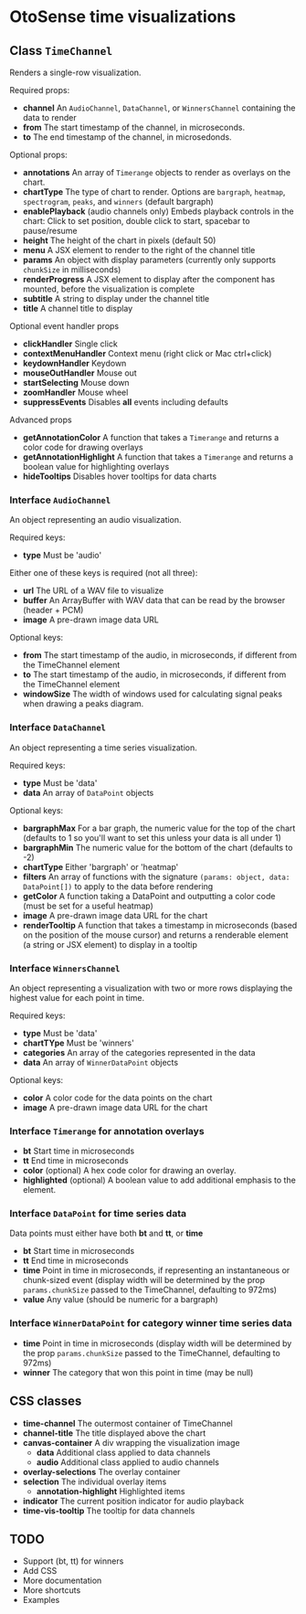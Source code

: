 # OtoSense time visualizations

## Class `TimeChannel`

Renders a single-row visualization.

Required props:
* __channel__ An `AudioChannel`, `DataChannel`, or `WinnersChannel` containing the data to render
* __from__ The start timestamp of the channel, in microseconds.
* __to__ The end timestamp of the channel, in microsedonds.

Optional props:
* __annotations__ An array of `Timerange` objects to render as overlays on the chart.
* __chartType__ The type of chart to render. Options are `bargraph`, `heatmap`, `spectrogram`, `peaks`, and `winners` (default bargraph)
* __enablePlayback__ (audio channels only) Embeds playback controls in the chart: Click to set position, double click to start, spacebar to pause/resume
* __height__ The height of the chart in pixels (default 50)
* __menu__ A JSX element to render to the right of the channel title
* __params__ An object with display parameters (currently only supports `chunkSize` in milliseconds)
* __renderProgress__ A JSX element to display after the component has mounted, before the visualization is complete
* __subtitle__ A string to display under the channel title
* __title__ A channel title to display

Optional event handler props
* __clickHandler__ Single click
* __contextMenuHandler__ Context menu (right click or Mac ctrl+click)
* __keydownHandler__ Keydown
* __mouseOutHandler__ Mouse out
* __startSelecting__ Mouse down
* __zoomHandler__ Mouse wheel
* __suppressEvents__ Disables __all__ events including defaults

Advanced props
* __getAnnotationColor__ A function that takes a `Timerange` and returns a color code for drawing overlays
* __getAnnotationHighlight__ A function that takes a `Timerange` and returns a boolean value for highlighting overlays
* __hideTooltips__ Disables hover tooltips for data charts


### Interface `AudioChannel`

An object representing an audio visualization.

Required keys:
* __type__ Must be 'audio'

Either one of these keys is required (not all three):
* __url__ The URL of a WAV file to visualize
* __buffer__ An ArrayBuffer with WAV data that can be read by the browser (header + PCM)
* __image__ A pre-drawn image data URL

Optional keys:
* __from__ The start timestamp of the audio, in microseconds, if different from the TimeChannel element
* __to__ The start timestamp of the audio, in microseconds, if different from the TimeChannel element
* __windowSize__ The width of windows used for calculating signal peaks when drawing a peaks diagram.

### Interface `DataChannel`

An object representing a time series visualization.

Required keys:
* __type__ Must be 'data'
* __data__ An array of `DataPoint` objects

Optional keys:
* __bargraphMax__ For a bar graph, the numeric value for the top of the chart (defaults to 1 so you'll want to set this unless your data is all under 1)
* __bargraphMin__ The numeric value for the bottom of the chart (defaults to -2)
* __chartType__ Either 'bargraph' or 'heatmap'
* __filters__ An array of functions with the signature `(params: object, data: DataPoint[])` to apply to the data before rendering
* __getColor__ A function taking a DataPoint and outputting a color code (must be set for a useful heatmap)
* __image__ A pre-drawn image data URL for the chart
* __renderTooltip__ A function that takes a timestamp in microseconds (based on the position of the mouse cursor) and returns a renderable element (a string or JSX element) to display in a tooltip


### Interface `WinnersChannel`

An object representing a visualization with two or more rows displaying the highest value for each point in time.

Required keys:
* __type__ Must be 'data'
* __chartTYpe__ Must be 'winners'
* __categories__ An array of the categories represented in the data
* __data__ An array of `WinnerDataPoint` objects

Optional keys:
* __color__ A color code for the data points on the chart
* __image__ A pre-drawn image data URL for the chart


### Interface `Timerange` for annotation overlays

* __bt__ Start time in microseconds
* __tt__ End time in microseconds
* __color__ (optional) A hex code color for drawing an overlay.
* __highlighted__ (optional) A boolean value to add additional emphasis to the element.


### Interface `DataPoint` for time series data

Data points must either have both __bt__ and __tt__, or __time__

* __bt__ Start time in microseconds
* __tt__ End time in microseconds
* __time__ Point in time in microseconds, if representing an instantaneous or chunk-sized event (display width will be determined by the prop `params.chunkSize` passed to the TimeChannel, defaulting to 972ms)
* __value__ Any value (should be numeric for a bargraph)


### Interface `WinnerDataPoint` for category winner time series data

* __time__ Point in time in microseconds (display width will be determined by the prop `params.chunkSize` passed to the TimeChannel, defaulting to 972ms)
* __winner__ The category that won this point in time (may be null)


## CSS classes

* __time-channel__ The outermost container of TimeChannel
* __channel-title__ The title displayed above the chart
* __canvas-container__ A div wrapping the visualization image
    * __data__ Additional class applied to data channels
    * __audio__ Additional class applied to audio channels
* __overlay-selections__ The overlay container
* __selection__ The individual overlay items
    * __annotation-highlight__ Highlighted items
* __indicator__ The current position indicator for audio playback
* __time-vis-tooltip__ The tooltip for data channels

## TODO

* Support (bt, tt) for winners
* Add CSS
* More documentation
* More shortcuts
* Examples
